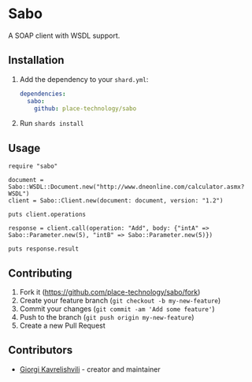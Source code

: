 # Sabo

A SOAP client with WSDL support.

## Installation

1. Add the dependency to your `shard.yml`:

   ```yaml
   dependencies:
     sabo:
       github: place-technology/sabo
   ```

2. Run `shards install`

## Usage

```crystal
require "sabo"

document = Sabo::WSDL::Document.new("http://www.dneonline.com/calculator.asmx?WSDL")
client = Sabo::Client.new(document: document, version: "1.2")

puts client.operations

response = client.call(operation: "Add", body: {"intA" => Sabo::Parameter.new(5), "intB" => Sabo::Parameter.new(5)})

puts response.result
```

## Contributing

1. Fork it (<https://github.com/place-technology/sabo/fork>)
2. Create your feature branch (`git checkout -b my-new-feature`)
3. Commit your changes (`git commit -am 'Add some feature'`)
4. Push to the branch (`git push origin my-new-feature`)
5. Create a new Pull Request

## Contributors

- [Giorgi Kavrelishvili](https://github.com/grkek) - creator and maintainer

